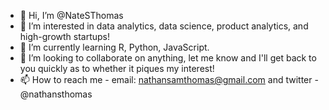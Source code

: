 - 👋 Hi, I’m @NateSThomas
- 👀 I’m interested in data analytics, data science, product analytics, and high-growth startups!
- 🌱 I’m currently learning R, Python, JavaScript.
- 💞️ I’m looking to collaborate on anything, let me know and I'll get back to you quickly as to whether it piques my interest!
- 📫 How to reach me - email: nathansamthomas@gmail.com and twitter - @nathansthomas

<!---
NateSThomas/NateSThomas is a ✨ special ✨ repository because its `README.md` (this file) appears on your GitHub profile.
You can click the Preview link to take a look at your changes.
--->
